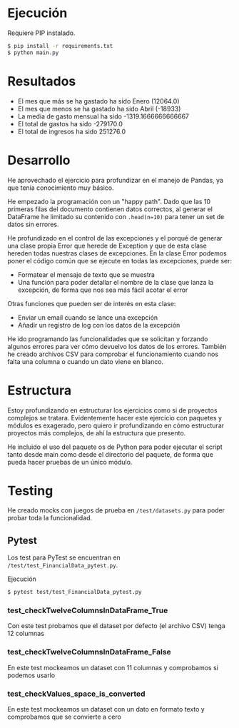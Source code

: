 # Ejecución

Requiere PIP instalado.

```bash
$ pip install -r requirements.txt
$ python main.py
```

# Resultados

- El mes que más se ha gastado ha sido Enero (12064.0)
- El mes que menos se ha gastado ha sido Abril (-18933)
- La media de gasto mensual ha sido -1319.1666666666667
- El total de gastos ha sido -279170.0
- El total de ingresos ha sido 251276.0

# Desarrollo

He aprovechado el ejercicio para profundizar en el manejo de Pandas, ya que tenía conocimiento muy básico.

He empezado la programación con un "happy path". Dado que las 10 primeras filas del documento contienen datos correctos, al generar el DataFrame he limitado su contenido con `.head(n=10)` para tener un set de datos sin errores.

He profundizado en el control de las excepciones y el porqué de generar una clase propia Error que herede de Exception y que de esta clase hereden todas nuestras clases de excepciones. En la clase Error podemos poner el código común que se ejecute en todas las excepciones, puede ser:

- Formatear el mensaje de texto que se muestra
- Una función para poder detallar el nombre de la clase que lanza la excepción, de forma que nos sea más fácil acotar el error

Otras funciones que pueden ser de interés en esta clase:

- Enviar un email cuando se lance una excepción
- Añadir un registro de log con los datos de la excepción

He ido programando las funcionalidades que se solicitan y forzando algunos errores para ver cómo devuelvo los datos de los errores. También he creado archivos CSV para comprobar el funcionamiento cuando nos falta una columna o cuando un dato viene en blanco.

# Estructura

Estoy profundizando en estructurar los ejercicios como si de proyectos complejos se tratara. Evidentemente hacer este ejercicio con paquetes y módulos es exagerado, pero quiero ir profundizando en cómo estructurar proyectos más complejos, de ahí la estructura que presento.

He incluido el uso del paquete os de Python para poder ejecutar el script tanto desde main como desde el directorio del paquete, de forma que pueda hacer pruebas de un único módulo.

# Testing

He creado mocks con juegos de prueba en `/test/datasets.py` para poder probar toda la funcionalidad.

## Pytest

Los test para PyTest se encuentran en `/test/test_FinancialData_pytest.py`.

Ejecución

```bash
$ pytest test/test_FinancialData_pytest.py
```

### test_checkTwelveColumnsInDataFrame_True

Con este test probamos que el dataset por defecto (el archivo CSV) tenga 12 columnas

### test_checkTwelveColumnsInDataFrame_False

En este test mockeamos un dataset  con 11 columnas y comprobamos si podemos usarlo

### test_checkValues_space_is_converted

En este test mockeamos un dataset con un dato en formato texto y comprobamos que se convierte a cero